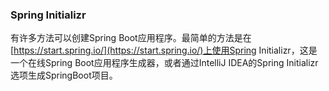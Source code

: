 ### Spring Initializr
有许多方法可以创建Spring Boot应用程序。最简单的方法是在[https://start.spring.io/](https://start.spring.io/)上使用Spring Initializr，这是一个在线Spring Boot应用程序生成器，或者通过IntelliJ IDEA的Spring Initializr选项生成SpringBoot项目。
<!--stackedit_data:
eyJoaXN0b3J5IjpbMTQ0NDQzMTQ2Miw1OTMwMzcwMTksNjE1MD
g3ODg1XX0=
-->